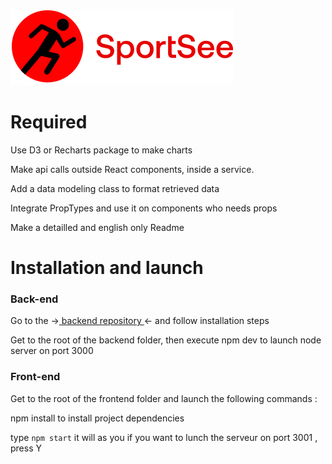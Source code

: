 ![Getting Started](../front-end/src/assets/img/logo.svg)

# Required

Use D3 or Recharts package to make charts

Make api calls outside React components, inside a service.

Add a data modeling class to format retrieved data

Integrate PropTypes and use it on components who needs props

Make a detailled and english only Readme

# Installation and launch

### Back-end

 Go to the -><a href="https://github.com/OpenClassrooms-Student-Center/P9-front-end-dashboard" name="general-info"> backend repository </a><- and follow installation steps

 Get to the root of the backend folder, then execute npm dev to launch node server on port 3000

### Front-end

 Get to the root of the frontend folder and launch the following commands :

 npm install to install project dependencies

 type `npm start` it will as you if you want to lunch the serveur on port 3001 , press Y
​





